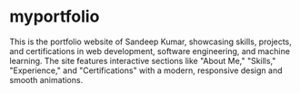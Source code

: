 # myportfolio
This is the portfolio website of Sandeep Kumar, showcasing skills, projects, and certifications in web development, software engineering, and machine learning. The site features interactive sections like "About Me," "Skills," "Experience," and "Certifications" with a modern, responsive design and smooth animations.
